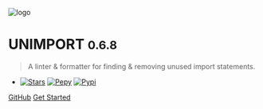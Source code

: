 <!-- _coverpage.md -->

![logo](_media/icon.png ":size=50%")

# UNIMPORT <small>0.6.8</small>

> A linter & formatter for finding & removing unused import statements.

- [![Stars](https://img.shields.io/github/stars/hakancelik96/unimport)](https://github.com/hakancelik96/unimport/stargazers)
  [![Pepy](https://pepy.tech/badge/unimport)](https://pepy.tech/badge/unimport)
  [![Pypi](https://img.shields.io/pypi/v/unimport)](https://pypi.org/project/unimport/)

[GitHub](https://github.com/hakancelik96/unimport/) [Get Started](#get-started)
